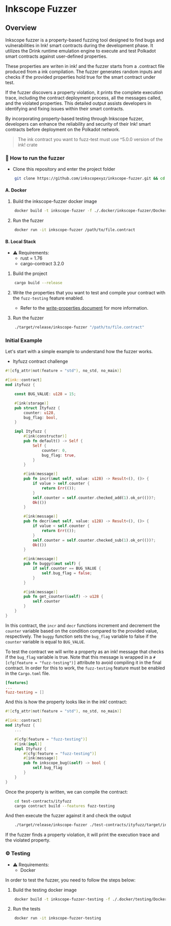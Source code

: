 # Inkscope Fuzzer

## Overview

Inkscope fuzzer is a property-based fuzzing tool designed to find bugs and vulnerabilities in Ink! smart contracts during the development phase. It utilizes the Drink runtime emulation engine to execute and test Polkadot smart contracts against user-defined properties. 

These properties are writen in ink! and the fuzzer starts from a .contract file produced from a ink compilation. The fuzzer generates random inputs and checks if the provided properties hold true for the smart contract under test.

If the fuzzer discovers a property violation, it prints the complete execution trace, including the contract deployment process, all the messages called, and the violated properties. This detailed output assists developers in identifying and fixing issues within their smart contracts.

By incorporating property-based testing through Inkscope fuzzer, developers can enhance the reliability and security of their Ink! smart contracts before deployment on the Polkadot network.

>  The ink contract you want to fuzz-test must use ^5.0.0 version of the ink! crate

### 🚀 How to run the fuzzer

- Clone this repository and enter the project folder
```bash
    git clone https://github.com/inkscopexyz/inkscope-fuzzer.git && cd inkscope-fuzzer
```

#### A. Docker

1. Build the inkscope-fuzzer docker image
```bash
    docker build -t inkscope-fuzzer -f ./.docker/inkscope-fuzzer/Dockerfile .
```

2. Run the fuzzer
```bash
    docker run -it inkscope-fuzzer /path/to/file.contract
```

#### B. Local Stack

- ⚠️ Requirements:
  - rust = 1.76
  - cargo-contract 3.2.0

1. Build the project
```bash
    cargo build --release
```

2. Write the properties that you want to test and compile your contract with the `fuzz-testing` feature enabled.
    - Refer to the [write-properties document](docs/write-properties.md) for more information.
    
3. Run the fuzzer
```bash
    ./target/release/inkscope-fuzzer "/path/to/file.contract"
```

### Initial Example

Let's start with a simple example to understand how the fuzzer works.

- Ityfuzz contract challenge

```rust
#![cfg_attr(not(feature = "std"), no_std, no_main)]

#[ink::contract]
mod ityfuzz {

    const BUG_VALUE: u128 = 15;

    #[ink(storage)]
    pub struct Ityfuzz {
        counter: u128,
        bug_flag: bool,
    }

    impl Ityfuzz {
        #[ink(constructor)]
        pub fn default() -> Self {
            Self {
                counter: 0,
                bug_flag: true,
            }
        }

        #[ink(message)]
        pub fn incr(&mut self, value: u128) -> Result<(), ()> {
            if value > self.counter {
                return Err(());
            }
            self.counter = self.counter.checked_add(1).ok_or(())?;
            Ok(())
        }

        #[ink(message)]
        pub fn decr(&mut self, value: u128) -> Result<(), ()> {
            if value < self.counter {
                return Err(());
            }
            self.counter = self.counter.checked_sub(1).ok_or(())?;
            Ok(())
        }

        #[ink(message)]
        pub fn buggy(&mut self) {
            if self.counter == BUG_VALUE {
                self.bug_flag = false;
            }
        }

        #[ink(message)]
        pub fn get_counter(&self) -> u128 {
            self.counter
        }
    }
}
```

In this contract, the `incr` and `decr` functions increment and decrement the `counter` variable based on the condition compared to the provided value, respectively. The `buggy` function sets the `bug_flag` variable to false if the `counter` variable is equal to `BUG_VALUE`.

To test the contract we will write a property as an ink! message that checks if the `bug_flag` variable is true. Note that this message is wrapped in a `#[cfg(feature = "fuzz-testing")]` attribute to avoid compiling it in the final contract. In order for this to work, the `fuzz-testing` feature must be enabled in the `Cargo.toml` file.

```toml
[features]
...
fuzz-testing = []
```
And this is how the property looks like in the ink! contract: 
```rust
#![cfg_attr(not(feature = "std"), no_std, no_main)]

#[ink::contract]
mod ityfuzz {
    ...

    #[cfg(feature = "fuzz-testing")]
    #[ink(impl)]
    impl Ityfuzz {
        #[cfg(feature = "fuzz-testing")]
        #[ink(message)]
        pub fn inkscope_bug(&self) -> bool {
            self.bug_flag
        }
    }
}
```

Once the property is written, we can compile the contract:

```bash
    cd test-contracts/ityfuzz
    cargo contract build --features fuzz-testing
```

And then execute the fuzzer against it and check the output
```bash
    ./target/release/inkscope-fuzzer ./test-contracts/ityfuzz/target/ink/ityfuzz.contract 
```

If the fuzzer finds a property violation, it will print the execution trace and the violated property.

### ⚙️ Testing

- ⚠️ Requirements:
  - Docker

In order to test the fuzzer, you need to follow the steps below:

1. Build the testing docker image
```bash
    docker build -t inkscope-fuzzer-testing -f ./.docker/testing/Dockerfile .
```
2. Run the tests
```bash
    docker run -it inkscope-fuzzer-testing
```


